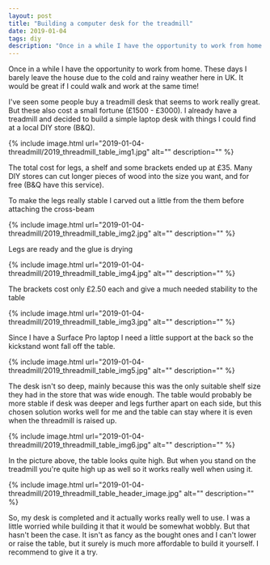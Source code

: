 ```yaml
---
layout: post
title: "Building a computer desk for the treadmill"
date: 2019-01-04
tags: diy
description: "Once in a while I have the opportunity to work from home. These days I barely leave the house due to the cold and rainy weather here in UK. It would be great if I could walk and work at the same time!"
---
```


<p class="intro"><span class="dropcap">O</span>nce in a while I have the opportunity to work from home. These days I barely leave the house due to the cold and rainy weather here in UK. It would be great if I could walk and work at the same time!</p>

I've seen some people buy a treadmill desk that seems to work really great. But these also cost a small fortune (£1500 - £3000). I already have a treadmill and decided to build a simple laptop desk with things I could find at a local DIY store (B&Q).

{%
  include image.html
  url="2019-01-04-threadmill/2019_threadmill_table_img1.jpg"
  alt=""
  description=""
%}

The total cost for legs, a shelf and some brackets ended up at £35. Many DIY stores can cut longer pieces of wood into the size you want, and for free (B&Q have this service).

To make the legs really stable I carved out a little from the them before attaching the cross-beam

{% 
  include image.html 
  url="2019-01-04-threadmill/2019_threadmill_table_img2.jpg" 
  alt="" 
  description="" 
%}

Legs are ready and the glue is drying

{% 
  include image.html 
  url="2019-01-04-threadmill/2019_threadmill_table_img4.jpg" 
  alt="" 
  description="" 
%}

The brackets cost only £2.50 each and give a much needed stability to the table

{% 
  include image.html 
  url="2019-01-04-threadmill/2019_threadmill_table_img3.jpg" 
  alt="" 
  description="" 
%}

Since I have a Surface Pro laptop I need a little support at the back so the kickstand wont fall off the table.

{% 
  include image.html 
  url="2019-01-04-threadmill/2019_threadmill_table_img5.jpg" 
  alt="" 
  description="" 
%}

The desk isn't so deep, mainly because this was the only suitable shelf size they had in the store that was wide enough. The table would probably be more stable if desk was deeper and legs further apart on each side, but this chosen solution works well for me and the table can stay where it is even when the threadmill is raised up.

{% 
  include image.html 
  url="2019-01-04-threadmill/2019_threadmill_table_img6.jpg" 
  alt="" 
  description="" 
%}

In the picture above, the table looks quite high. But when you stand on the treadmill you're quite high up as well so it works really well when using it.

{% 
  include image.html 
  url="2019-01-04-threadmill/2019_threadmill_table_header_image.jpg" 
  alt="" 
  description="" 
%}

So, my desk is completed and it actually works really well to use. I was a little worried while building it that it would be somewhat wobbly. But that hasn't been the case. It isn't as fancy as the bought ones and I can't lower or raise the table, but it surely is much more affordable to build it yourself. I recommend to give it a try.
